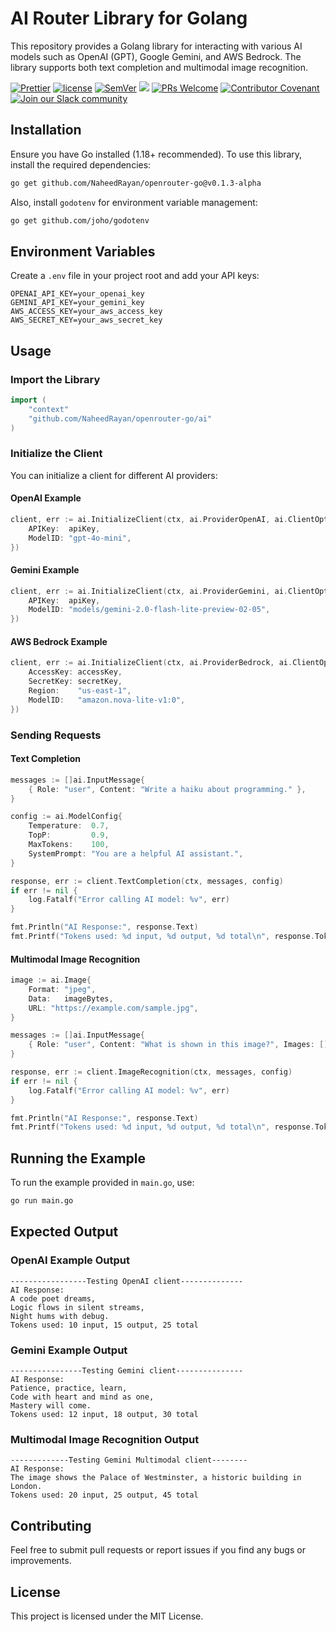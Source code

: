 # AI Router Library for Golang

This repository provides a Golang library for interacting with various AI models such as OpenAI (GPT), Google Gemini, and AWS Bedrock. The library supports both text completion and multimodal image recognition.

<p align="center">

[![Prettier](https://img.shields.io/badge/code_style-prettier-ff69b4.svg)](https://prettier.io)
[![license](https://img.shields.io/badge/license-MIT-green.svg)]()
[![SemVer](http://img.shields.io/:semver-2.0.0-brightgreen.svg)](http://semver.org)
![](https://img.shields.io/npm/types/scrub-js.svg)
[![PRs Welcome](https://img.shields.io/badge/PRs-welcome-brightgreen.svg)](http://makeapullrequest.com)
[![Contributor Covenant](https://img.shields.io/badge/Contributor%20Covenant-2.1-4baaaa.svg)](/docs/CODE_OF_CONDUCT.md)
[![Join our Slack community](https://img.shields.io/badge/Slack-Join%20our%20community!-orange)]()

</p>

## Installation

Ensure you have Go installed (1.18+ recommended). To use this library, install the required dependencies:

```sh
go get github.com/NaheedRayan/openrouter-go@v0.1.3-alpha
```

Also, install `godotenv` for environment variable management:

```sh
go get github.com/joho/godotenv
```

## Environment Variables

Create a `.env` file in your project root and add your API keys:

```
OPENAI_API_KEY=your_openai_key
GEMINI_API_KEY=your_gemini_key
AWS_ACCESS_KEY=your_aws_access_key
AWS_SECRET_KEY=your_aws_secret_key
```

## Usage

### Import the Library

```go
import (
    "context"
    "github.com/NaheedRayan/openrouter-go/ai"
)
```

### Initialize the Client

You can initialize a client for different AI providers:

#### OpenAI Example

```go
client, err := ai.InitializeClient(ctx, ai.ProviderOpenAI, ai.ClientOptions{
	APIKey:  apiKey,
	ModelID: "gpt-4o-mini",
})
```

#### Gemini Example

```go
client, err := ai.InitializeClient(ctx, ai.ProviderGemini, ai.ClientOptions{
    APIKey:  apiKey,
    ModelID: "models/gemini-2.0-flash-lite-preview-02-05",
})
```

#### AWS Bedrock Example

```go
client, err := ai.InitializeClient(ctx, ai.ProviderBedrock, ai.ClientOptions{
    AccessKey: accessKey,
    SecretKey: secretKey,
    Region:    "us-east-1",
    ModelID:   "amazon.nova-lite-v1:0",
})
```

### Sending Requests

#### Text Completion

```go
messages := []ai.InputMessage{
    { Role: "user", Content: "Write a haiku about programming." },
}

config := ai.ModelConfig{
    Temperature:  0.7,
    TopP:         0.9,
    MaxTokens:    100,
    SystemPrompt: "You are a helpful AI assistant.",
}

response, err := client.TextCompletion(ctx, messages, config)
if err != nil {
    log.Fatalf("Error calling AI model: %v", err)
}

fmt.Println("AI Response:", response.Text)
fmt.Printf("Tokens used: %d input, %d output, %d total\n", response.TokenUsage.InputTokens, response.TokenUsage.OutputTokens, response.TokenUsage.TotalTokens)
```

#### Multimodal Image Recognition

```go
image := ai.Image{
    Format: "jpeg",
    Data:   imageBytes,
    URL: "https://example.com/sample.jpg",
}

messages := []ai.InputMessage{
    { Role: "user", Content: "What is shown in this image?", Images: []ai.Image{image} },
}

response, err := client.ImageRecognition(ctx, messages, config)
if err != nil {
    log.Fatalf("Error calling AI model: %v", err)
}

fmt.Println("AI Response:", response.Text)
fmt.Printf("Tokens used: %d input, %d output, %d total\n", response.TokenUsage.InputTokens, response.TokenUsage.OutputTokens, response.TokenUsage.TotalTokens)
```

## Running the Example

To run the example provided in `main.go`, use:

```sh
go run main.go
```

## Expected Output

### OpenAI Example Output
```
-----------------Testing OpenAI client--------------
AI Response:
A code poet dreams,
Logic flows in silent streams,
Night hums with debug.
Tokens used: 10 input, 15 output, 25 total
```

### Gemini Example Output
```
----------------Testing Gemini client---------------
AI Response:
Patience, practice, learn,
Code with heart and mind as one,
Mastery will come.
Tokens used: 12 input, 18 output, 30 total
```

### Multimodal Image Recognition Output
```
-------------Testing Gemini Multimodal client--------
AI Response:
The image shows the Palace of Westminster, a historic building in London.
Tokens used: 20 input, 25 output, 45 total
```

## Contributing

Feel free to submit pull requests or report issues if you find any bugs or improvements.

## License

This project is licensed under the MIT License.

